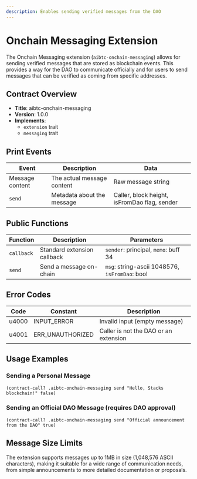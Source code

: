 ```yaml
---
description: Enables sending verified messages from the DAO
---
```


# Onchain Messaging Extension

The Onchain Messaging extension (`aibtc-onchain-messaging`) allows for sending verified messages that are stored as blockchain events. This provides a way for the DAO to communicate officially and for users to send messages that can be verified as coming from specific addresses.

## Contract Overview

- **Title**: aibtc-onchain-messaging
- **Version**: 1.0.0
- **Implements**: 
  - `extension` trait
  - `messaging` trait

## Print Events

| Event | Description | Data |
|-------|-------------|------|
| Message content | The actual message content | Raw message string |
| `send` | Metadata about the message | Caller, block height, isFromDao flag, sender |

## Public Functions

| Function | Description | Parameters |
|----------|-------------|------------|
| `callback` | Standard extension callback | `sender`: principal, `memo`: buff 34 |
| `send` | Send a message on-chain | `msg`: string-ascii 1048576, `isFromDao`: bool |

## Error Codes

| Code | Constant | Description |
|------|----------|-------------|
| u4000 | INPUT_ERROR | Invalid input (empty message) |
| u4001 | ERR_UNAUTHORIZED | Caller is not the DAO or an extension |

## Usage Examples

### Sending a Personal Message
```clarity
(contract-call? .aibtc-onchain-messaging send "Hello, Stacks blockchain!" false)
```

### Sending an Official DAO Message (requires DAO approval)
```clarity
(contract-call? .aibtc-onchain-messaging send "Official announcement from the DAO" true)
```

## Message Size Limits

The extension supports messages up to 1MB in size (1,048,576 ASCII characters), making it suitable for a wide range of communication needs, from simple announcements to more detailed documentation or proposals.
